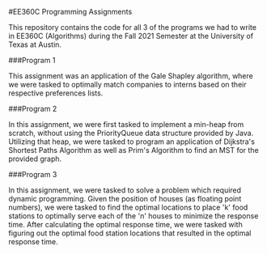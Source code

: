 #EE360C Programming Assignments

This repository contains the code for all 3 of the programs we had to write in EE360C (Algorithms) during the Fall 2021 Semester at the University of Texas at Austin.

###Program 1

This assignment was an application of the Gale Shapley algorithm, where we were tasked to optimally match companies to interns based on their respective preferences lists.

###Program 2

In this assignment, we were first tasked to implement a min-heap from scratch, without using the PriorityQueue data structure provided by Java. Utilizing that heap, we were tasked to program an application of Dijkstra's Shortest Paths Algorithm as well as Prim's Algorithm to find an MST for the provided graph.

###Program 3

In this assignment, we were tasked to solve a problem which required dynamic programming. Given the position of houses (as floating point numbers), we were tasked to find the optimal locations to place 'k' food stations to optimally serve each of the 'n' houses to minimize the response time. After calculating the optimal response time, we were tasked with figuring out the optimal food station locations that resulted in the optimal response time.